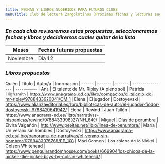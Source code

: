 ```yaml
---
title: FECHAS Y LIBROS SUGERIDOS PARA FUTUROS CLUBS
menuTitle: Club de lectura Zangolotinos (Próximas fechas y lecturas sugeridas)
---
```

### ***En cada club revisaremos estas propuestas, seleccionaremos fechas y libros y decidiremos cuales quitar de la lista***
|Meses|Fechas futuras propuestas|
|-----|-----------------|
|Noviembre|Día 12|
### ***Libros propuestos***
Quién  | Título  | Autor/a | Inormación |
------ | ------- | ------- | ---------------- | ----------- |
Ana | El talento de Mr. Ripley (A pleno sol) | Patricia Highsmith | https://www.anagrama-ed.es/libro/compactos/el-talento-de-mr-ripley/9788433920041/CM_1 |
Elena | El jugador | Dostoyevski | https://www.alianzaeditorial.es/libro/bibliotecas-de-autor/el-jugador-fiodor-dostoyevski-9788420641942/ |
Elena | Rewind | Juan Tallón | https://www.anagrama-ed.es/libro/narrativas-hispanicas/rewind/9788433998927/NH_640/ |
Miguel | Días de penumbra | Elvira Valgañón | http://www.pepitas.net/libro/linea-de-penumbra/ |
María | Un verano sin hombres | Dostoyevski | https://www.anagrama-ed.es/libro/panorama-de-narrativas/el-verano-sin-hombres/9788433975768/EB_108 |
Mari Carmen | Los chicos de la Nickel | Colson Whitehead | https://www.penguinrandomhouse.com/books/669904/los-chicos-de-la-nickel--the-nickel-boys-by-colson-whitehead/ |